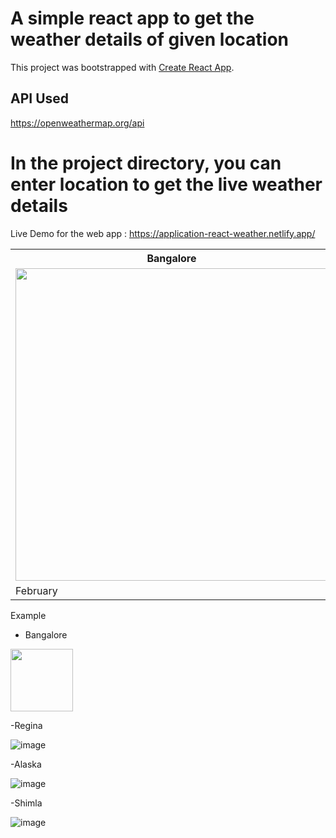 # A simple react app to get the weather details of given location

This project was bootstrapped with [Create React App](https://github.com/facebook/create-react-app).

## API Used

https://openweathermap.org/api

# In the project directory, you can enter location to get the live weather details

Live Demo for the web app : https://application-react-weather.netlify.app/

<html>
<head>
<style>
table, th, td {
  border: 0px  black;
  border-collapse: collapse;
}
</style>
</head>
<body>


<table>
  <tr>
    <th>Bangalore</th>
    <th>Regina</th>
  </tr>
  <tr>
    <td><img src="https://user-images.githubusercontent.com/82048817/168414930-1c05aae4-89f8-40b0-8717-573cfd41ac3b.png" width="500"></td>
    <td><img src="https://user-images.githubusercontent.com/82048817/168414942-2a25b4aa-2553-482f-addc-159c16853322.png" width="500"></td>
  </tr>
  <tr>
    <td>February</td>
    <td>$80</td>
  </tr>
</table>

</body>
</html>

Example
- Bangalore 

<img src="https://user-images.githubusercontent.com/82048817/168414930-1c05aae4-89f8-40b0-8717-573cfd41ac3b.png" width="100">

-Regina

![image](https://user-images.githubusercontent.com/82048817/168414942-2a25b4aa-2553-482f-addc-159c16853322.png)

-Alaska

![image](https://user-images.githubusercontent.com/82048817/168414993-21baadad-7130-4a27-ba10-996fb2e21660.png)

-Shimla

![image](https://user-images.githubusercontent.com/82048817/168415005-3cee43bb-9f43-4804-ab60-b404da31e058.png)

